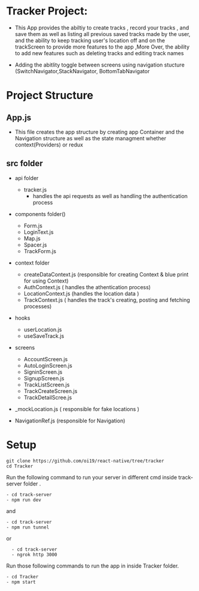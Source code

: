 # Tracker Project:
  
  - This App provides the abiltiy to create tracks , record your tracks , and save them  as well as listing all previous saved tracks made by the user,
    and the ability to keep tracking user's location off and on the trackScreen to provide more features to the app ,More Over, the ability to add new features
    such as deleting tracks and editing track names
    
  - Adding the abitlity toggle between screens using navigation stucture (SwitchNavigator,StackNavigator, BottomTabNavigator
  
  
  # Project Structure 
  
  ## App.js 
   - This file creates the app structure by creating app Container and the Navigation structure as well as the state managment whether context(Providers) or redux 
  
  
  ## src folder 
   - api folder
       - tracker.js 
          - handles the api requests as well as handling the authentication process 
            
   
   - components folder()
      - Form.js 
      - LoginText.js
      - Map.js
      - Spacer.js
      - TrackForm.js
   
   - context folder 
      - createDataContext.js (responsible for creating Context & blue print for using Context)
      - AuthContext.js ( handles the athentication process)
      - LocationContext.js (handles  the location data )
      - TrackContext.js ( handles the track's creating, posting and fetching processes)
   
   - hooks
      - userLocation.js
      - useSaveTrack.js
    
   - screens 
      - AccountScreen.js
      - AutoLoginScreen.js
      - SigninScreen.js
      - SignupScreen.js
      - TrackListScreen.js
      - TrackCreateScreen.js
      - TrackDetailScree.js
    
   - _mockLocation.js ( responsible for fake locations )
   - NavigationRef.js (responsible for Navigation)


# Setup
   ```shell script
git clone https://github.com/oi19/react-native/tree/tracker
cd Tracker
```
Run the following command to run your server in  different cmd inside  track-server folder .

```shell script
- cd track-server
- npm run dev
```
and
```shell script
- cd track-server
- npm run tunnel 
```

or
```shell script
  - cd track-server
  - ngrok http 3000
  ```

Run those following commands to run the app in inside Tracker folder.

```shell script
- cd Tracker
- npm start
```

